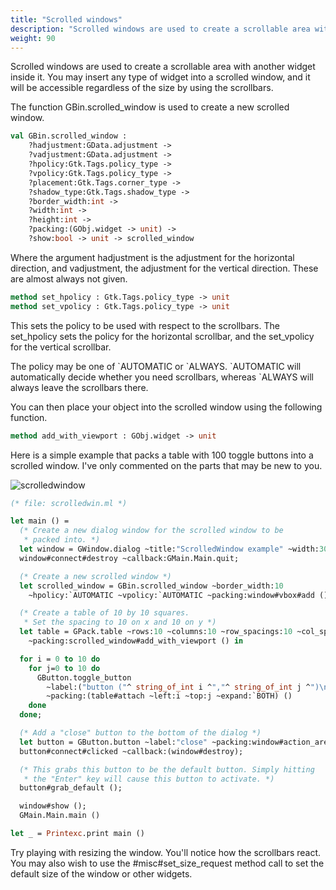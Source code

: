 ```yaml
---
title: "Scrolled windows"
description: "Scrolled windows are used to create a scrollable area with another widget inside it."
weight: 90
---
```


Scrolled windows are used to create a scrollable area with another widget inside it.
You may insert any type of widget into a scrolled window, and it will be accessible regardless of the size by using the scrollbars.

The function GBin.scrolled_window is used to create a new scrolled window.

``` ocaml
val GBin.scrolled_window :
	?hadjustment:GData.adjustment ->
	?vadjustment:GData.adjustment ->
	?hpolicy:Gtk.Tags.policy_type ->
	?vpolicy:Gtk.Tags.policy_type ->
	?placement:Gtk.Tags.corner_type ->
	?shadow_type:Gtk.Tags.shadow_type ->
	?border_width:int ->
	?width:int ->
	?height:int ->
	?packing:(GObj.widget -> unit) ->
	?show:bool -> unit -> scrolled_window
```
Where the argument hadjustment is the adjustment for the horizontal direction, and vadjustment, the adjustment for the vertical direction. These are almost always not given.

``` ocaml
method set_hpolicy : Gtk.Tags.policy_type -> unit
method set_vpolicy : Gtk.Tags.policy_type -> unit
```
This sets the policy to be used with respect to the scrollbars. The set_hpolicy sets the policy for the horizontal scrollbar, and the set_vpolicy for the vertical scrollbar.

The policy may be one of \`AUTOMATIC or \`ALWAYS. \`AUTOMATIC will automatically decide whether you need scrollbars, whereas \`ALWAYS will always leave the scrollbars there.

You can then place your object into the scrolled window using the following function.

``` ocaml
method add_with_viewport : GObj.widget -> unit
```
Here is a simple example that packs a table with 100 toggle buttons into a scrolled window. I've only commented on the parts that may be new to you.

![scrolledwindow](../scrolledwindow.jpg)

``` ocaml
(* file: scrolledwin.ml *)

let main () =
  (* Create a new dialog window for the scrolled window to be
   * packed into. *)
  let window = GWindow.dialog ~title:"ScrolledWindow example" ~width:300 ~height:300 ~border_width:0 () in
  window#connect#destroy ~callback:GMain.Main.quit;

  (* Create a new scrolled window *)
  let scrolled_window = GBin.scrolled_window ~border_width:10
    ~hpolicy:`AUTOMATIC ~vpolicy:`AUTOMATIC ~packing:window#vbox#add () in

  (* Create a table of 10 by 10 squares.
   * Set the spacing to 10 on x and 10 on y *)
  let table = GPack.table ~rows:10 ~columns:10 ~row_spacings:10 ~col_spacings:10
    ~packing:scrolled_window#add_with_viewport () in

  for i = 0 to 10 do
    for j=0 to 10 do
      GButton.toggle_button
        ~label:("button ("^ string_of_int i ^","^ string_of_int j ^")\n")
        ~packing:(table#attach ~left:i ~top:j ~expand:`BOTH) ()
    done
  done;

  (* Add a "close" button to the bottom of the dialog *)
  let button = GButton.button ~label:"close" ~packing:window#action_area#add () in
  button#connect#clicked ~callback:(window#destroy);

  (* This grabs this button to be the default button. Simply hitting
   * the "Enter" key will cause this button to activate. *)
  button#grab_default ();

  window#show ();
  GMain.Main.main ()

let _ = Printexc.print main ()
```
Try playing with resizing the window. You'll notice how the scrollbars react. You may also wish to use the #misc#set_size_request method call to set the default size of the window or other widgets.
